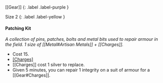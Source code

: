 [[Gear]]
{: .label .label-purple }

Size 2
{: .label .label-yellow }

#### Patching Kit
_A collection of pins, patches, bolts and metal bits used to repair armour in the field. 1 size of [[Metal#Artisan Metals]] + [[Charges]]._

- Cost 15.
- [[Charges]](10)
- [[Charges]] cost 1 silver to replace.
- Given 5 minutes, you can repair 1 integrity on a suit of armour for a [[Gear#Charges]].
